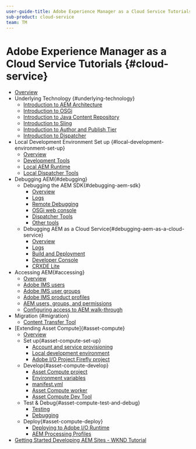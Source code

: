 ```yaml
---
user-guide-title: Adobe Experience Manager as a Cloud Service Tutorials
sub-product: cloud-service
team: TM
---
```


# Adobe Experience Manager as a Cloud Service Tutorials {#cloud-service}

+ [Overview](./overview.md)
+ Underlying Technology {#underlying-technology}
  + [Introduction to AEM Architecture](./underlying-technology/introduction-architecture.md)
  + [Introduction to OSGi](./underlying-technology/introduction-osgi.md)
  + [Introduction to Java Content Repository](./underlying-technology/introduction-jcr.md)
  + [Introduction to Sling](./underlying-technology/introduction-sling.md)
  + [Introduction to Author and Publish Tier](./underlying-technology/introduction-author-publish.md)
  + [Introduction to Dispatcher](./underlying-technology/introduction-dispatcher.md)
+ Local Development Environment Set up {#local-development-environment-set-up}
  + [Overview](./local-development-environment/overview.md)
  + [Development Tools](./local-development-environment/development-tools.md)
  + [Local AEM Runtime](./local-development-environment/aem-runtime.md)
  + [Local Dispatcher Tools](./local-development-environment/dispatcher-tools.md)
+ Debugging AEM{#debugging}
  + Debugging the AEM SDK{#debugging-aem-sdk}
    + [Overview](./debugging/aem-sdk-local-quickstart/overview.md)
    + [Logs](./debugging/aem-sdk-local-quickstart/logs.md)
    + [Remote Debugging](./debugging/aem-sdk-local-quickstart/remote-debugging.md)
    + [OSGi web console](./debugging/aem-sdk-local-quickstart/osgi-web-consoles.md)
    + [Dispatcher Tools](./debugging/aem-sdk-local-quickstart/dispatcher-tools.md)
    + [Other tools](./debugging/aem-sdk-local-quickstart/other-tools.md)
  + Debugging AEM as a Cloud Service{#debugging-aem-as-a-cloud-service}
    + [Overview](./debugging/cloud-service/overview.md)
    + [Logs](./debugging/cloud-service/logs.md)
    + [Build and Deployment](./debugging/cloud-service/build-and-deployment.md)
    + [Developer Console](./debugging/cloud-service/developer-console.md)
    + [CRXDE Lite](./debugging/cloud-service/crxde-lite.md)
+ Accessing AEM{#accessing}    
    + [Overview](./accessing/overview.md)
    + [Adobe IMS users](./accessing/adobe-ims-users.md)
    + [Adobe IMS user groups](./accessing/adobe-ims-user-groups.md)
    + [Adobe IMS product profiles](./accessing/adobe-ims-product-profiles.md)
    + [AEM users, groups, and permissions](./accessing/aem-users-groups-and-permissions.md)
    + [Configuring access to AEM walk-through](./accessing/walk-through.md)
+ Migration {#migration}
    + [Content Transfer Tool](./migration/content-transfer-tool.md)
+ [Extending Asset Compute]{#asset-compute}
    + [Overview](./develop/asset-compute/overview.md)
    + Set up{#asset-compute-set-up}
        + [Account and service provisioning ](./asset-compute/set-up/accounts-and-services.md)
        + [Local development environment](./asset-compute/set-up/development-environment.md)
        + [Adobe I/O Project Firefly project](./asset-compute/set-up/firefly.md)
    + Develop{#asset-compute-develop}
        + [Asset Compute project](.asset-compute/develop/project.md)
        + [Environment variables](./asset-compute/develop/environment-variables.md)
        + [manifest.yml](./develop/asset-compute/develop/manifest.md)
        + [Asset Compute worker](./asset-compute/develop/worker.md)
        + [Asset Compute Dev Tool](./asset-compute/develop/dev-tool.md)
    + Test & Debug{#asset-compute-test-and-debug}
        + [Testing](./asset-compute/test-debug/test.md)
        + [Debugging](./asset-compute/test-debug/test.md)
    + Deploy{#asset-compute-deploy}
        + [Deploying to Adobe I/O Runtime](./asset-compute/deploy/runtime.md)
        + [AEM Processing Profiles](./asset-compute/deploy/processing-profiles.md)
+ [Getting Started Developing AEM Sites - WKND Tutorial](./develop-wknd-tutorial.md)
